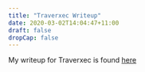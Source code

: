 ```yaml
---
title: "Traverxec Writeup"
date: 2020-03-02T14:04:47+11:00
draft: false
dropCap: false
---
```

My writeup for Traverxec is found [here](https://drive.google.com/open?id=1tcGNBoE8g_oJdrh6UeOZq2Gp-Du3q7oo)
